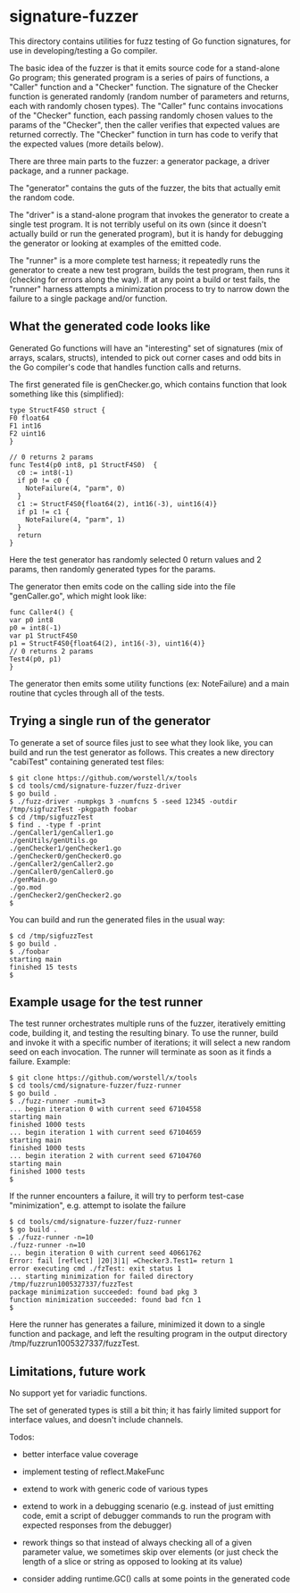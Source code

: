 # signature-fuzzer

This directory contains utilities for fuzz testing of Go function signatures, for use in developing/testing a Go compiler.

The basic idea of the fuzzer is that it emits source code for a stand-alone Go program; this generated program is a series of pairs of functions, a "Caller" function and a "Checker" function. The signature of the Checker function is generated randomly (random number of parameters and returns, each with randomly chosen types). The "Caller" func contains invocations of the "Checker" function, each passing randomly chosen values to the params of the "Checker", then the caller verifies that expected values are returned correctly. The "Checker" function in turn has code to verify that the expected values (more details below).

There are three main parts to the fuzzer: a generator package, a driver package, and a runner package.

The "generator" contains the guts of the fuzzer, the bits that actually emit the random code.

The "driver" is a stand-alone program that invokes the generator to create a single test program. It is not terribly useful on its own (since it doesn't actually build or run the generated program), but it is handy for debugging the generator or looking at examples of the emitted code.

The "runner" is a more complete test harness; it repeatedly runs the generator to create a new test program, builds the test program, then runs it (checking for errors along the way). If at any point a build or test fails, the "runner" harness attempts a minimization process to try to narrow down the failure to a single package and/or function.

## What the generated code looks like

Generated Go functions will have an "interesting" set of signatures (mix of
arrays, scalars, structs), intended to pick out corner cases and odd bits in the
Go compiler's code that handles function calls and returns.

The first generated file is genChecker.go, which contains function that look something
like this (simplified):

```
type StructF4S0 struct {
F0 float64
F1 int16
F2 uint16
}

// 0 returns 2 params
func Test4(p0 int8, p1 StructF4S0)  {
  c0 := int8(-1)
  if p0 != c0 {
    NoteFailure(4, "parm", 0)
  }
  c1 := StructF4S0{float64(2), int16(-3), uint16(4)}
  if p1 != c1 {
    NoteFailure(4, "parm", 1)
  }
  return
}
```

Here the test generator has randomly selected 0 return values and 2 params, then randomly generated types for the params.

The generator then emits code on the calling side into the file "genCaller.go", which might look like:

```
func Caller4() {
var p0 int8
p0 = int8(-1)
var p1 StructF4S0
p1 = StructF4S0{float64(2), int16(-3), uint16(4)}
// 0 returns 2 params
Test4(p0, p1)
}
```

The generator then emits some utility functions (ex: NoteFailure) and a main routine that cycles through all of the tests.

## Trying a single run of the generator

To generate a set of source files just to see what they look like, you can build and run the test generator as follows. This creates a new directory "cabiTest" containing generated test files:

```
$ git clone https://github.com/worstell/x/tools
$ cd tools/cmd/signature-fuzzer/fuzz-driver
$ go build .
$ ./fuzz-driver -numpkgs 3 -numfcns 5 -seed 12345 -outdir /tmp/sigfuzzTest -pkgpath foobar
$ cd /tmp/sigfuzzTest
$ find . -type f -print
./genCaller1/genCaller1.go
./genUtils/genUtils.go
./genChecker1/genChecker1.go
./genChecker0/genChecker0.go
./genCaller2/genCaller2.go
./genCaller0/genCaller0.go
./genMain.go
./go.mod
./genChecker2/genChecker2.go
$
```

You can build and run the generated files in the usual way:

```
$ cd /tmp/sigfuzzTest
$ go build .
$ ./foobar
starting main
finished 15 tests
$

```

## Example usage for the test runner

The test runner orchestrates multiple runs of the fuzzer, iteratively emitting code, building it, and testing the resulting binary. To use the runner, build and invoke it with a specific number of iterations; it will select a new random seed on each invocation. The runner will terminate as soon as it finds a failure. Example:

```
$ git clone https://github.com/worstell/x/tools
$ cd tools/cmd/signature-fuzzer/fuzz-runner
$ go build .
$ ./fuzz-runner -numit=3
... begin iteration 0 with current seed 67104558
starting main
finished 1000 tests
... begin iteration 1 with current seed 67104659
starting main
finished 1000 tests
... begin iteration 2 with current seed 67104760
starting main
finished 1000 tests
$
```

If the runner encounters a failure, it will try to perform test-case "minimization", e.g. attempt to isolate the failure

```
$ cd tools/cmd/signature-fuzzer/fuzz-runner
$ go build .
$ ./fuzz-runner -n=10
./fuzz-runner -n=10
... begin iteration 0 with current seed 40661762
Error: fail [reflect] |20|3|1| =Checker3.Test1= return 1
error executing cmd ./fzTest: exit status 1
... starting minimization for failed directory /tmp/fuzzrun1005327337/fuzzTest
package minimization succeeded: found bad pkg 3
function minimization succeeded: found bad fcn 1
$
```

Here the runner has generates a failure, minimized it down to a single function and package, and left the resulting program in the output directory /tmp/fuzzrun1005327337/fuzzTest.

## Limitations, future work

No support yet for variadic functions.

The set of generated types is still a bit thin; it has fairly limited support for interface values, and doesn't include channels.

Todos:

- better interface value coverage

- implement testing of reflect.MakeFunc

- extend to work with generic code of various types

- extend to work in a debugging scenario (e.g. instead of just emitting code,
  emit a script of debugger commands to run the program with expected
  responses from the debugger)

- rework things so that instead of always checking all of a given parameter
  value, we sometimes skip over elements (or just check the length of a slice
  or string as opposed to looking at its value)

- consider adding runtime.GC() calls at some points in the generated code

